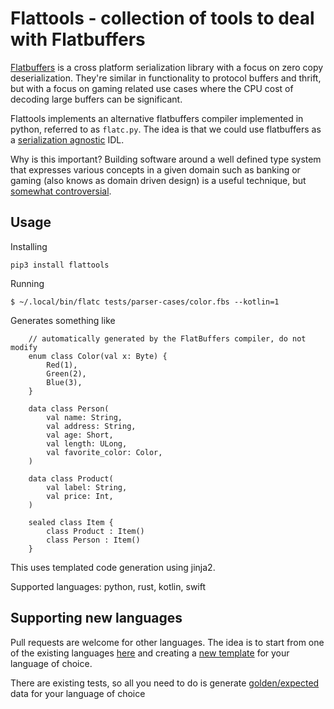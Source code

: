 # Flattools - collection of tools to deal with Flatbuffers

[Flatbuffers](https://github.com/google/flatbuffers) is a cross platform serialization library
with a focus on zero copy deserialization. They're similar in functionality to protocol buffers and
thrift, but with a focus on gaming related use cases where the CPU cost of decoding large buffers
can be significant.

Flattools implements an alternative flatbuffers compiler implemented in python, referred to as
`flatc.py`. The idea is that we could use flatbuffers as a
[serialization agnostic](https://adsharma.github.io/flattools/) IDL.

Why is this important? Building software around a well defined type system that expresses
various concepts in a given domain such as banking or gaming (also knows as domain driven design)
is a useful technique, but [somewhat controversial](https://adsharma.github.io/flattools-programs/).


## Usage

Installing

``` {.sourceCode .bash}
pip3 install flattools
```

Running

``` {.sourceCode .bash}
$ ~/.local/bin/flatc tests/parser-cases/color.fbs --kotlin=1
```

Generates something like

``` {.sourceCode .kotlin}
    // automatically generated by the FlatBuffers compiler, do not modify
    enum class Color(val x: Byte) {
        Red(1),
        Green(2),
        Blue(3),
    }

    data class Person(
        val name: String,
        val address: String,
        val age: Short,
        val length: ULong,
        val favorite_color: Color,
    )

    data class Product(
        val label: String,
        val price: Int,
    )

    sealed class Item {
        class Product : Item()
        class Person : Item()
    }
```

This uses templated code generation using jinja2.

Supported languages: python, rust, kotlin, swift

## Supporting new languages

Pull requests are welcome for other languages. The idea is to start
from one of the existing languages [here](https://github.com/adsharma/flattools/tree/master/lang)
and creating a [new template](https://github.com/adsharma/flattools/tree/master/templates) for
your language of choice.

There are existing tests, so all you need to do is generate [golden/expected](https://github.com/adsharma/flattools/tree/master/tests/expected)
data for your language of choice
